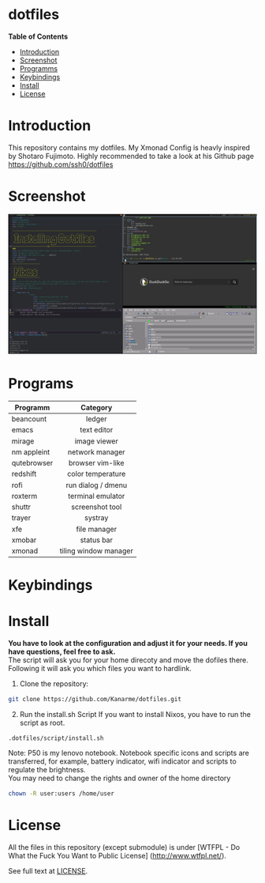 # dotfiles
**Table of Contents**

- [Introduction](#introduction)
- [Screenshot](#screenshot)
- [Programms](#programms)
- [Keybindings](#keybindings)
- [Install](#install)
- [License](#license)

# Introduction

This repository contains my dotfiles.
My Xmonad Config is heavly inspired by Shotaro Fujimoto.
Highly recommended to take a look at his Github page <https://github.com/ssh0/dotfiles>
# Screenshot
![screenshot0.jpg](./screenshots/screenshot0.jpg)
# Programs
| Programm      | Category              |
| ------------- | :-------------:       |
| beancount     | ledger                |
| emacs         | text editor           |
| mirage        | image viewer          |
| nm appleint     | network manager       |
| qutebrowser   | browser vim-like      |
| redshift      | color temperature     |
| rofi          | run dialog / dmenu    |
| roxterm       | terminal emulator     |
| shuttr        | screenshot tool       |
| trayer        | systray               |
| xfe           | file manager          |
| xmobar        | status bar            |
| xmonad        | tiling window manager |
# Keybindings
# Install
**You have to look at the configuration and adjust it for your needs. If you have questions, feel free to ask.**  
The script will ask you for your home direcoty and move the dofiles there. Following it will ask you which files you want to hardlink.  
1. Clone the repository:
```sh
git clone https://github.com/Kanarme/dotfiles.git
```

2. Run the install.sh Script
If you want to install Nixos, you have to run the script as root.
```sh
.dotfiles/script/install.sh
```
Note: P50 is my lenovo notebook.
Notebook specific icons and scripts are transferred, for example, battery indicator, wifi indicator and scripts to regulate the brightness.  
You may need to change the rights and owner of the home directory
```sh
chown -R user:users /home/user
```

# License
All the files in this repository (except submodule) is under 
[WTFPL - Do What the Fuck You Want to Public License]
(http://www.wtfpl.net/).

See full text at [LICENSE](./LICENSE).
